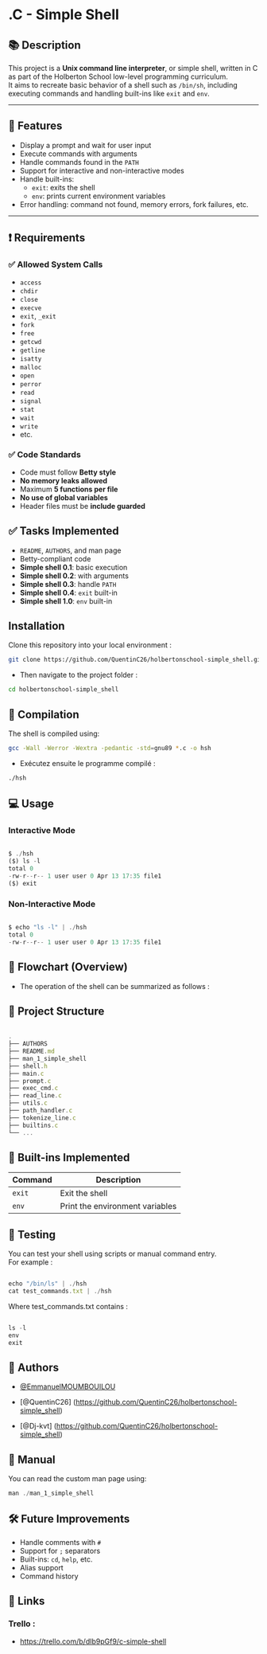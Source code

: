 
# .C - Simple Shell

## 📚 Description

This project is a **Unix command line interpreter**, or simple shell, written in C as part of the Holberton School low-level programming curriculum.  
It aims to recreate basic behavior of a shell such as `/bin/sh`, including executing commands and handling built-ins like `exit` and `env`.

---

## 🚀 Features

- Display a prompt and wait for user input
- Execute commands with arguments
- Handle commands found in the `PATH`
- Support for interactive and non-interactive modes
- Handle built-ins:
  - `exit`: exits the shell
  - `env`: prints current environment variables
- Error handling: command not found, memory errors, fork failures, etc.

---

## ❗ Requirements

### ✅ Allowed System Calls

- `access`
- `chdir`
- `close`
- `execve`
- `exit`, `_exit`
- `fork`
- `free`
- `getcwd`
- `getline`
- `isatty`
- `malloc`
- `open`
- `perror`
- `read`
- `signal`
- `stat`
- `wait`
- `write`
- etc.

### ✅ Code Standards

- Code must follow **Betty style**
- **No memory leaks allowed**
- Maximum **5 functions per file**
- **No use of global variables**
- Header files must be **include guarded**

## ✅ Tasks Implemented

- `README`, `AUTHORS`, and man page
- Betty-compliant code
- **Simple shell 0.1**: basic execution
- **Simple shell 0.2**: with arguments
- **Simple shell 0.3**: handle `PATH`
- **Simple shell 0.4**: `exit` built-in
- **Simple shell 1.0**: `env` built-in


## Installation

Clone this repository into your local environment :
```bash
git clone https://github.com/QuentinC26/holbertonschool-simple_shell.git
```
- Then navigate to the project folder :
```bash
cd holbertonschool-simple_shell
```

## 🔧 Compilation

The shell is compiled using:

```bash
gcc -Wall -Werror -Wextra -pedantic -std=gnu89 *.c -o hsh
```
- Exécutez ensuite le programme compilé :
```bash
./hsh
```

## 💻 Usage

### Interactive Mode

```javascript

$ ./hsh
($) ls -l
total 0
-rw-r--r-- 1 user user 0 Apr 13 17:35 file1
($) exit

```
### Non-Interactive Mode


```javascript

$ echo "ls -l" | ./hsh
total 0
-rw-r--r-- 1 user user 0 Apr 13 17:35 file1

```

## 🧠 Flowchart (Overview)

- The operation of the shell can be summarized as follows :

## 📁 Project Structure

```javascript

.
├── AUTHORS
├── README.md
├── man_1_simple_shell
├── shell.h
├── main.c
├── prompt.c
├── exec_cmd.c
├── read_line.c
├── utils.c
├── path_handler.c
├── tokenize_line.c
├── builtins.c
└── ...

```

## 📜 Built-ins Implemented

| Command | Description                  |
|---------|------------------------------|
| `exit`  | Exit the shell               |
| `env`   | Print the environment variables |

## 🧪 Testing

You can test your shell using scripts or manual command entry.  
For example :

```javascript

echo "/bin/ls" | ./hsh
cat test_commands.txt | ./hsh

```

Where test_commands.txt contains :

```javascript

ls -l
env
exit

```

## 👥 Authors

- [@EmmanuelMOUMBOUILOU](https://github.com/QuentinC26/holbertonschool-simple_shell)

- [@QuentinC26] (https://github.com/QuentinC26/holbertonschool-simple_shell)

- [@Dj-kvt] (https://github.com/QuentinC26/holbertonschool-simple_shell)

## 📖 Manual

You can read the custom man page using:

```javascript
man ./man_1_simple_shell
```

## 🛠️ Future Improvements

- Handle comments with `#`
- Support for `;` separators
- Built-ins: `cd`, `help`, etc.
- Alias support
- Command history


## 🔗 Links
 ### Trello :
- https://trello.com/b/dIb9pGf9/c-simple-shell

